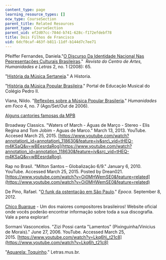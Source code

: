 ```yaml
---
content_type: page
learning_resource_types: []
ocw_type: CourseSection
parent_title: Related Resources
parent_type: CourseSection
parent_uid: ef2d07cc-784d-b741-628c-f172efdebf78
title: Dois Filhos de Francisco
uid: 6dcf0caf-463f-b811-11df-b144d7c7ee71
---
```


Pfeiffer Fernandes, Daniela."[O Discurso Da Identidade Nacional Nas Pepresentações Culturais Brasileiras](https://www3.ufrb.edu.br/seer/index.php/reconcavos/article/view/1085)."  _Revista do Centro de Artes, Humanidades e Letras_ 2, no. 1 (2008): 65.

"[História da Música Sertaneja](http://estrelasertaneja.blogspot.in/p/historia-da-musica-sertaneja.html)." A Historia.

"[História da Música Popular Brasileira](http://www.academia.edu/9174031/9ano_06_HM_Popular)." Portal de Educação Musical do Colégio Pedro II.

Viana, Nildo. "[Reflexões sobre a Música Popular Brasileria](https://www.scribd.com/document/22151496/Reflexoes-sobre-a-Musica-Popular-Brasileira-Nildo-Viana)." _Humanidades em Foco_ 4, no. 7 (Ago/Set/Out de 2006).

[Alguns cantories famosas da MPB](http://www.mpb.com.br/)

Broadway Classics. "Waters of March - Águas de Março - Stereo - Elis Regina and Tom Jobim - Aguas de Marco." March 13, 2013. YouTube. Accesed March 25, 2015. [https://www.youtube.com/watch?annotation\_id=annotation\_118630&feature=iv&src\_vid=tHEQ-m4KSaQ&v=wBEesrdaRog](https://www.youtube.com/watch?annotation_id=annotation_118630&feature=iv&src_vid=tHEQ-m4KSaQ&v=wBEesrdaRog).

Rap no Brasil. "Milton Santos – Globalização 6/9." January 6, 2010. YouTube. Accessed March 25, 2015. Posted by Drean021. [https://www.youtube.com/watch?v=Oi0MHWemSE0&feature=related](https://www.youtube.com/watch?v=Oi0MHWemSE0&feature=related)

De Pino, Rafael. "[O funk da ostentação em São Paulo](http://revistaepoca.globo.com/cultura/noticia/2012/09/o-funk-da-ostentacao-em-sao-paulo.html)." _Epoca_. September 8, 2012.

[Chico Buarque](http://www.chicobuarque.com.br/) - Um dos maiores compositores brasileiros! Website oficial onde vocês poderão encontrar informação sobre toda a sua discografia. Vale a pena explorar!

Sormani Vasconcelos. "Zizi Possi canta "Lamentos" (Pixinguinha/Vinicius de Morais)." June 27, 2006. YouTube. Accessed March 25, 2015. [https://www.youtube.com/watch?v=Lkq6h\_t21c8](https://www.youtube.com/watch?v=Lkq6h_t21c8)

"[Aquarela: Toquinho](http://letras.mus.br/toquinho/49095/)." Letras.mus.br.